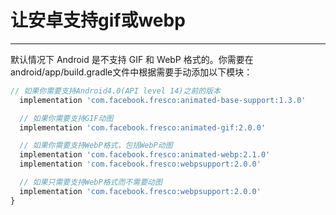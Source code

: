 <!--
 * @Author: your name
 * @Date: 2021-10-20 17:10:59
 * @LastEditTime: 2021-10-21 11:23:14
 * @LastEditors: Please set LastEditors
 * @Description: In User Settings Edit
 * @FilePath: /recoms-is-master/Users/wuqiang/workspace/blog/react-native/android支持gif和webp.md
-->
# 让安卓支持gif或webp
***
默认情况下 Android 是不支持 GIF 和 WebP 格式的。你需要在android/app/build.gradle文件中根据需要手动添加以下模块：

```js
// 如果你需要支持Android4.0(API level 14)之前的版本
  implementation 'com.facebook.fresco:animated-base-support:1.3.0'

  // 如果你需要支持GIF动图
  implementation 'com.facebook.fresco:animated-gif:2.0.0'

  // 如果你需要支持WebP格式，包括WebP动图
  implementation 'com.facebook.fresco:animated-webp:2.1.0'
  implementation 'com.facebook.fresco:webpsupport:2.0.0'

  // 如果只需要支持WebP格式而不需要动图
  implementation 'com.facebook.fresco:webpsupport:2.0.0'
}
```